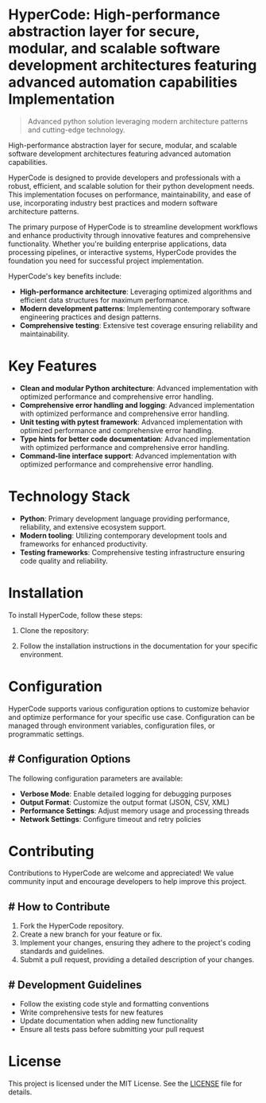 <!-- fallback_HyperCode_20250802214856_99387 -->

# HyperCode: High-performance abstraction layer for secure, modular, and scalable software development architectures featuring advanced automation capabilities Implementation
> Advanced python solution leveraging modern architecture patterns and cutting-edge technology.

High-performance abstraction layer for secure, modular, and scalable software development architectures featuring advanced automation capabilities.

HyperCode is designed to provide developers and professionals with a robust, efficient, and scalable solution for their python development needs. This implementation focuses on performance, maintainability, and ease of use, incorporating industry best practices and modern software architecture patterns.

The primary purpose of HyperCode is to streamline development workflows and enhance productivity through innovative features and comprehensive functionality. Whether you're building enterprise applications, data processing pipelines, or interactive systems, HyperCode provides the foundation you need for successful project implementation.

HyperCode's key benefits include:

* **High-performance architecture**: Leveraging optimized algorithms and efficient data structures for maximum performance.
* **Modern development patterns**: Implementing contemporary software engineering practices and design patterns.
* **Comprehensive testing**: Extensive test coverage ensuring reliability and maintainability.

# Key Features

* **Clean and modular Python architecture**: Advanced implementation with optimized performance and comprehensive error handling.
* **Comprehensive error handling and logging**: Advanced implementation with optimized performance and comprehensive error handling.
* **Unit testing with pytest framework**: Advanced implementation with optimized performance and comprehensive error handling.
* **Type hints for better code documentation**: Advanced implementation with optimized performance and comprehensive error handling.
* **Command-line interface support**: Advanced implementation with optimized performance and comprehensive error handling.

# Technology Stack

* **Python**: Primary development language providing performance, reliability, and extensive ecosystem support.
* **Modern tooling**: Utilizing contemporary development tools and frameworks for enhanced productivity.
* **Testing frameworks**: Comprehensive testing infrastructure ensuring code quality and reliability.

# Installation

To install HyperCode, follow these steps:

1. Clone the repository:


2. Follow the installation instructions in the documentation for your specific environment.

# Configuration

HyperCode supports various configuration options to customize behavior and optimize performance for your specific use case. Configuration can be managed through environment variables, configuration files, or programmatic settings.

## # Configuration Options

The following configuration parameters are available:

* **Verbose Mode**: Enable detailed logging for debugging purposes
* **Output Format**: Customize the output format (JSON, CSV, XML)
* **Performance Settings**: Adjust memory usage and processing threads
* **Network Settings**: Configure timeout and retry policies

# Contributing

Contributions to HyperCode are welcome and appreciated! We value community input and encourage developers to help improve this project.

## # How to Contribute

1. Fork the HyperCode repository.
2. Create a new branch for your feature or fix.
3. Implement your changes, ensuring they adhere to the project's coding standards and guidelines.
4. Submit a pull request, providing a detailed description of your changes.

## # Development Guidelines

* Follow the existing code style and formatting conventions
* Write comprehensive tests for new features
* Update documentation when adding new functionality
* Ensure all tests pass before submitting your pull request

# License

This project is licensed under the MIT License. See the [LICENSE](https://github.com/cerenyilmazjinx/HyperCode/blob/main/LICENSE) file for details.
